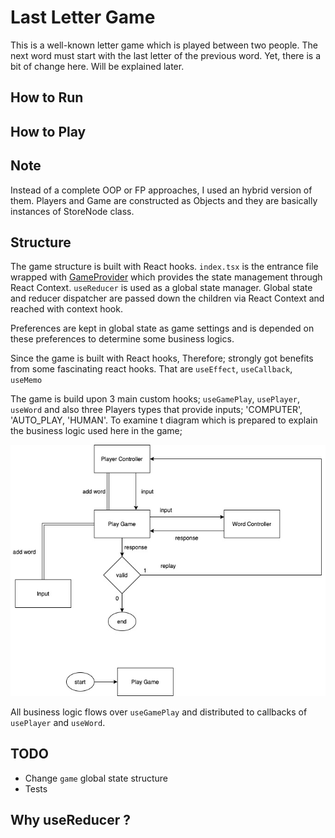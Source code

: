 # Last Letter Game
This is a well-known letter game which is played between two people. The next word must start with the last letter of the previous word. 
Yet, there is a bit of change here. Will be explained later.

## How to Run

## How to Play

## Note
Instead of a complete OOP or FP approaches, I used an hybrid version of them.
Players and Game are constructed as Objects and they are basically instances of StoreNode class.

## Structure
The game structure is built with React hooks. `index.tsx` is the entrance file wrapped with 
[GameProvider](./src/context/GameProvider.tsx) which provides the state management through React Context. `useReducer` 
is used as a global state manager. Global state and reducer dispatcher are passed down the children via React Context and  
reached with context hook.

Preferences are kept in global state as game settings and is depended on these preferences to determine some business logics.

Since the game is built with React hooks, Therefore; strongly got benefits from some fascinating react hooks.
That are `useEffect`,  `useCallback`, `useMemo`

The game is build upon 3 main custom hooks; `useGamePlay`, `usePlayer`, `useWord` 
and also three Players types that provide inputs; 'COMPUTER', 'AUTO_PLAY, 'HUMAN'. To examine
t diagram which is prepared to explain the business logic used here in the game;

![Last letter diagram](./src/assets/last-letter.jpg?raw=true "Last letter diagram")

All business logic flows over `useGamePlay` and distributed to callbacks of  `usePlayer` and `useWord`.

## TODO
 - Change `game` global state structure
 - Tests

## Why useReducer ?
